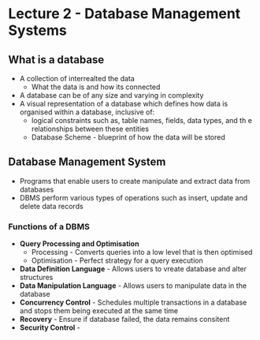 # Lecture 2 - Database Management Systems

## What is a database
- A collection of interrealted the data
	- What the data is and how its connected
- A database can be of any size and varying in complexity
- A visual representation of a database which defines how data is organised within a database, inclusive of: 
	- logical constraints such as, table names, fields, data types, and th e relationships between these entities
	- Database Scheme - blueprint of how the data will be stored

## Database Management System
- Programs that enable users to create manipulate and extract data from databases
- DBMS perform various types of operations such as insert, update and delete data records

### Functions of a DBMS
- **Query Processing and Optimisation**
	- Processing - Converts queries into a low level that is then optimised
	- Optimisation - Perfect strategy for a query execution
- **Data Definition Language** - Allows users to vreate database and alter structures
- **Data Manipulation Language** - Allows users to manipulate data in the database
- **Concurrency Control** - Schedules multiple transactions in a database and stops them being executed at the same time
- **Recovery** - Ensure if database failed, the data remains consitent 
- **Security Control** - 